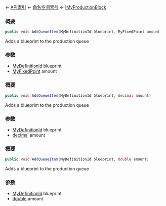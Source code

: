 ← [API索引](Api-Index) ← [命名空间索引](Namespace-Index) ← [IMyProductionBlock](Sandbox.ModAPI.Ingame.IMyProductionBlock)

### 概要

```csharp
public void AddQueueItem(MyDefinitionId blueprint, MyFixedPoint amount)
```

Adds a blueprint to the production queue

### 参数

* [MyDefinitionId](VRage.Game.MyDefinitionId) blueprint
* [MyFixedPoint](VRage.MyFixedPoint) amount
### 概要

```csharp
public void AddQueueItem(MyDefinitionId blueprint, decimal amount)
```

Adds a blueprint to the production queue

### 参数

* [MyDefinitionId](VRage.Game.MyDefinitionId) blueprint
* [decimal](https://docs.microsoft.com/en-us/dotnet/api/System.Decimal?view=netframework-4.6) amount
### 概要

```csharp
public void AddQueueItem(MyDefinitionId blueprint, double amount)
```

Adds a blueprint to the production queue

### 参数

* [MyDefinitionId](VRage.Game.MyDefinitionId) blueprint
* [double](https://docs.microsoft.com/en-us/dotnet/api/System.Double?view=netframework-4.6) amount
